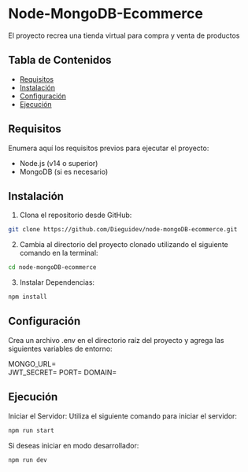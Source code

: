 # Node-MongoDB-Ecommerce

El proyecto recrea una tienda virtual para compra y venta de productos

## Tabla de Contenidos

- [Requisitos](#requisitos)
- [Instalación](#instalación)
- [Configuración](#configuración)
- [Ejecución](#ejecución)

## Requisitos

Enumera aquí los requisitos previos para ejecutar el proyecto:

- Node.js (v14 o superior)
- MongoDB (si es necesario)

## Instalación

1. Clona el repositorio desde GitHub:

  ```bash
  git clone https://github.com/Dieguidev/node-mongoDB-ecommerce.git
  ```

2. Cambia al directorio del proyecto clonado utilizando el siguiente comando en la terminal:

  ```bash
  cd node-mongoDB-ecommerce
  ```

3. Instalar Dependencias:

  ```bash
  npm install
  ```
## Configuración

Crea un archivo .env en el directorio raíz del proyecto y agrega las siguientes variables de entorno:

  MONGO_URL=  
  JWT_SECRET=
  PORT=
  DOMAIN=
  
## Ejecución

Iniciar el Servidor: Utiliza el siguiente comando para iniciar el servidor:

  ```bash
  npm run start
  ```

Si deseas iniciar en modo desarrollador:

  ```bash
  npm run dev
  ```
